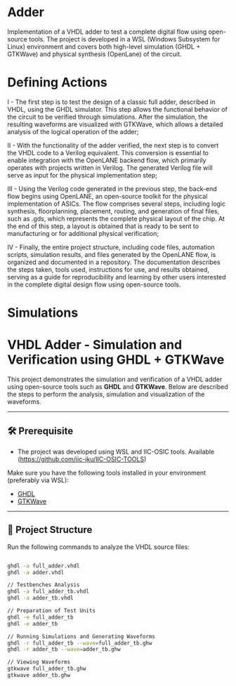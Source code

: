 # Adder
Implementation of a VHDL adder to test a complete digital flow using open-source tools. The project is developed in a WSL (Windows Subsystem for Linux) environment and covers both high-level simulation (GHDL + GTKWave) and physical synthesis (OpenLane) of the circuit.

# Defining Actions

I - The first step is to test the design of a classic full adder, described in VHDL, using the GHDL simulator. This step allows the functional behavior of the circuit to be verified through simulations. After the simulation, the resulting waveforms are visualized with GTKWave, which allows a detailed analysis of the logical operation of the adder;

II - With the functionality of the adder verified, the next step is to convert the VHDL code to a Verilog equivalent. This conversion is essential to enable integration with the OpenLANE backend flow, which primarily operates with projects written in Verilog. The generated Verilog file will serve as input for the physical implementation step;

III - Using the Verilog code generated in the previous step, the back-end flow begins using OpenLANE, an open-source toolkit for the physical implementation of ASICs. The flow comprises several steps, including logic synthesis, floorplanning, placement, routing, and generation of final files, such as .gds, which represents the complete physical layout of the chip. At the end of this step, a layout is obtained that is ready to be sent to manufacturing or for additional physical verification;

IV - Finally, the entire project structure, including code files, automation scripts, simulation results, and files generated by the OpenLANE flow, is organized and documented in a repository. The documentation describes the steps taken, tools used, instructions for use, and results obtained, serving as a guide for reproducibility and learning by other users interested in the complete digital design flow using open-source tools.

# Simulations

# VHDL Adder - Simulation and Verification using GHDL + GTKWave

This project demonstrates the simulation and verification of a VHDL adder using open-source tools such as **GHDL** and **GTKWave**. Below are described the steps to perform the analysis, simulation and visualization of the waveforms.

---

## 🛠️ Prerequisite

- The project was developed using WSL and IIC-OSIC tools. Available (https://github.com/iic-jku/IIC-OSIC-TOOLS)

Make sure you have the following tools installed in your environment (preferably via WSL):

- [GHDL](https://ghdl.readthedocs.io)
- [GTKWave](http://gtkwave.sourceforge.net)

---

## 📁 Project Structure

Run the following commands to analyze the VHDL source files:

```bash

ghdl -a full_adder.vhdl
ghdl -a adder.vhdl

// Testbenches Analysis
ghdl -a full_adder_tb.vhdl
ghdl -a adder_tb.vhdl

// Preparation of Test Units
ghdl -e full_adder_tb
ghdl -e adder_tb

// Running Simulations and Generating Waveforms
ghdl -r full_adder_tb --wave=full_adder_tb.ghw
ghdl -r adder_tb --wave=adder_tb.ghw

// Viewing Waveforms
gtkwave full_adder_tb.ghw
gtkwave adder_tb.ghw
